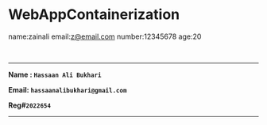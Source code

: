 # WebAppContainerization
name:zainali
email:z@email.com
number:12345678
age:20

<br>

---

**Name : `Hassaan Ali Bukhari`**

**Email: `hassaanalibukhari@gmail.com`**

**Reg#`2022654`**
<br>

---
